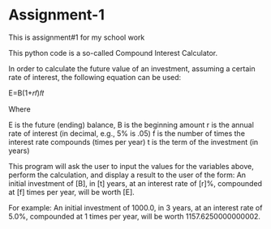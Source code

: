 # Assignment-1
This is assignment#1 for my school work

This python code is a so-called Compound Interest Calculator.

In order to calculate the future value of an investment, assuming a certain rate of interest, the following
equation can be used: 

E=B(1+𝑟𝑓)𝑓𝑡

Where 

E is the future (ending) balance,
B is the beginning amount
r is the annual rate of interest (in decimal, e.g., 5% is .05)
f is the number of times the interest rate compounds (times per year)
t is the term of the investment (in years)

This program will ask the user to input the values for the variables above, perform the calculation, and display a result to the user of the form:
An initial investment of [B], in [t] years, at an interest rate of [r]%, compounded at [f] times per year, will be worth [E]. 

For example: An initial investment of 1000.0, in 3 years, at an interest rate of 5.0%, compounded at 1 times per year, will be worth 1157.6250000000002.
